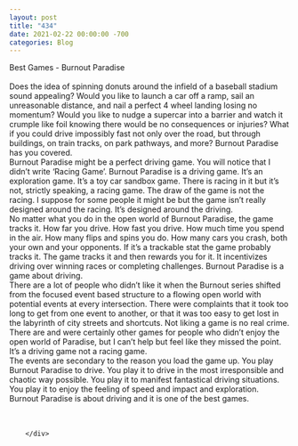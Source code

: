 ```yaml
---
layout: post
title: "434"
date: 2021-02-22 00:00:00 -700
categories: Blog
---
```


<div class="blog-content">
				<div class="paragraph"><span><span>Best Games - Burnout Paradise</span></span><br><br><span><span>Does the idea of spinning donuts around the infield of a baseball stadium sound appealing? Would you like to launch a car off a ramp, sail an unreasonable distance, and nail a perfect 4 wheel landing losing no momentum? Would you like to nudge a supercar into a barrier and watch it crumple like foil knowing there would be no consequences or injuries? What if you could drive impossibly fast not only over the road, but through buildings, on train tracks, on park pathways, and more? Burnout Paradise has you covered.</span></span><br><span><span>Burnout Paradise might be a perfect driving game. You will notice that I didn&rsquo;t write &lsquo;Racing Game&rsquo;. Burnout Paradise is a driving game. It&rsquo;s an exploration game. It&rsquo;s a toy car sandbox game. There is racing in it but it&rsquo;s not, strictly speaking, a racing game. The draw of the game is not the racing. I suppose for some people it might be but the game isn&rsquo;t really designed around the racing. It&rsquo;s designed around the driving.</span></span><br><span><span>No matter what you do in the open world of Burnout Paradise, the game tracks it. How far you drive. How fast you drive. How much time you spend in the air. How many flips and spins you do. How many cars you crash, both your own and your opponents. If it&rsquo;s a trackable stat the game probably tracks it. The game tracks it and then rewards you for it. It incentivizes driving over winning races or completing challenges. Burnout Paradise is a game about driving.</span></span><br><span><span>There are a lot of people who didn&rsquo;t like it when the Burnout series shifted from the focused event based structure to a flowing open world with potential events at every intersection. There were complaints that it took too long to get from one event to another, or that it was too easy to get lost in the labyrinth of city streets and shortcuts. Not liking a game is no real crime. There are and were certainly other games for people who didn&rsquo;t enjoy the open world of Paradise, but I can&rsquo;t help but feel like they missed the point.</span></span><br><span><span>It&rsquo;s a driving game not a racing game.</span></span><br><span><span>The events are secondary to the reason you load the game up. You play Burnout Paradise to drive. You play it to drive in the most irresponsible and chaotic way possible. You play it to manifest fantastical driving situations. You play it to enjoy the feeling of speed and impact and exploration.</span></span><br><span><span>Burnout Paradise is about driving and it is one of the best games.</span></span><br><br>&#8203;</div>

		</div>
        